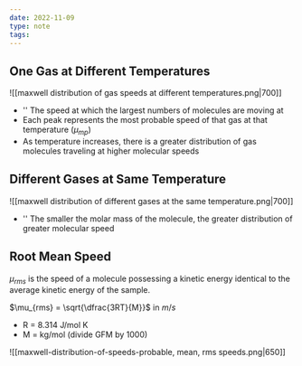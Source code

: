 ```yaml
---
date: 2022-11-09
type: note
tags: 
---
```


## One Gas at Different Temperatures
![[maxwell distribution of gas speeds at different temperatures.png|700]]
- '' The speed at which the largest numbers of molecules are moving at
- Each peak represents the most probable speed of that gas at that temperature ($\mu_{mp}$)
- As temperature increases, there is a greater distribution of gas molecules traveling at higher molecular speeds

## Different Gases at Same Temperature
![[maxwell distribution of different gases at the same temperature.png|700]]
- '' The smaller the molar mass of the molecule, the greater distribution of greater molecular speed

## Root Mean Speed
$\mu_{rms}$ is the speed of a molecule possessing a kinetic energy identical to the average kinetic energy of the sample.

$\mu_{rms} = \sqrt{\dfrac{3RT}{M}}$ in $m/s$
- R = 8.314 J/mol K
- M = kg/mol (divide GFM by 1000)

![[maxwell-distribution-of-speeds-probable, mean, rms speeds.png|650]]
